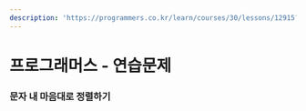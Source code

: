 ```yaml
---
description: 'https://programmers.co.kr/learn/courses/30/lessons/12915?language=python3'
---
```


# 프로그래머스 - 연습문제

### 문자 내 마음대로 정렬하기





